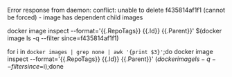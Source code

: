 Error response from daemon: conflict: unable to delete f435814af1f1 (cannot be forced) - image has dependent child images

docker image inspect --format='{{.RepoTags}} {{.Id}} {{.Parent}}' $(docker image ls -q --filter since=f435814af1f1)





 for i in `docker images | grep none | awk '{print $3}'`;do docker image inspect --format='{{.RepoTags}} {{.Id}} {{.Parent}}' $(docker image ls -q --filter since=$i);done